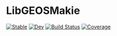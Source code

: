 # LibGEOSMakie

[![Stable](https://img.shields.io/badge/docs-stable-blue.svg)](https://jw3126.github.io/LibGEOSMakie.jl/stable/)
[![Dev](https://img.shields.io/badge/docs-dev-blue.svg)](https://jw3126.github.io/LibGEOSMakie.jl/dev/)
[![Build Status](https://github.com/jw3126/LibGEOSMakie.jl/actions/workflows/CI.yml/badge.svg?branch=main)](https://github.com/jw3126/LibGEOSMakie.jl/actions/workflows/CI.yml?query=branch%3Amain)
[![Coverage](https://codecov.io/gh/jw3126/LibGEOSMakie.jl/branch/main/graph/badge.svg)](https://codecov.io/gh/jw3126/LibGEOSMakie.jl)

